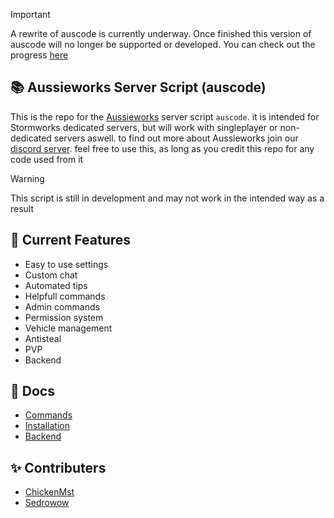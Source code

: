 >[!IMPORTANT]
>A rewrite of auscode is currently underway. Once finished this version of auscode will no longer be supported or developed. You can check out the progress [here](https://github.com/Aussieworks/auscode)
## 📚 Aussieworks Server Script (auscode)
This is the repo for the [Aussieworks](https://github.com/Aussieworks) server script `auscode`. it is intended for Stormworks dedicated servers, but will work with singleplayer or non-dedicated servers aswell. to find out more about Aussieworks join our [discord server](https://discord.gg/snJyn6V2Qs). feel free to use this, as long as you credit this repo for any code used from it
>[!WARNING]
>This script is still in development and may not work in the intended way as a result

## 📓 Current Features
- Easy to use settings
- Custom chat
- Automated tips
- Helpfull commands
- Admin commands
- Permission system
- Vehicle management
- Antisteal
- PVP
- Backend
## 📜 Docs
* [Commands](Docs/Commands.md)
* [Installation](Docs/Installation.md)
* [Backend](Docs/Backend.md)
## ✨ Contributers
* [ChickenMst](https://github.com/chickenmst)
* [Sedrowow](https://github.com/sedrowow)
